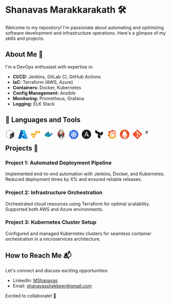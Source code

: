 # Shanavas Marakkarakath 🛠️

Welcome to my repository! I'm passionate about automating and optimizing software development and infrastructure operations. Here's a glimpse of my skills and projects.

## About Me 👋

I'm a DevOps enthusiast with expertise in:

- **CI/CD:** Jenkins, GitLab CI, GitHub Actions
- **IaC:** Terraform (AWS, Azure)
- **Containers:** Docker, Kubernetes
- **Config Management:** Ansible
- **Monitoring:** Prometheus, Grafana
- **Logging:** ELK Stack


## 🧰 Languages and Tools

<img align="left" alt="Bash" width="30px" style="padding-right:10px;" src="https://github.com/devicons/devicon/blob/v2.15.1/icons/bash/bash-original.svg" />
<img align="left" alt="Azure" width="30px" style="padding-right:10px;" src="https://github.com/devicons/devicon/blob/v2.15.1/icons/azure/azure-original.svg"/>
<img align="left" alt="AWS" width="30px" style="padding-right:10px;" src="https://github.com/devicons/devicon/blob/v2.15.1/icons/amazonwebservices/amazonwebservices-original.svg"/>
<img align="left" alt="Docker" width="30px" style="padding-right:10px;" src="https://github.com/devicons/devicon/blob/v2.15.1/icons/docker/docker-original.svg"/>
<img align="left" alt="Jenkins" width="30px" style="padding-right:10px;" src="https://github.com/devicons/devicon/blob/v2.15.1/icons/jenkins/jenkins-original.svg"/>
<img align="left" alt="Kubernetes" width="30px" style="padding-right:10px;" src="https://github.com/devicons/devicon/blob/v2.15.1/icons/kubernetes/kubernetes-plain.svg"/>
<img align="left" alt="Ansible" width="30px" style="padding-right:10px;" src="https://github.com/devicons/devicon/blob/v2.15.1/icons/ansible/ansible-original.svg"/>
<img align="left" alt="Terraform" width="30px" style="padding-right:10px;" src="https://github.com/devicons/devicon/blob/v2.15.1/icons/terraform/terraform-plain.svg"/>
<img align="left" alt="Grafana" width="30px" style="padding-right:10px;" src="https://github.com/devicons/devicon/blob/v2.15.1/icons/grafana/grafana-original.svg" />
<img align="left" alt="Prometheus" width="30px" style="padding-right:10px;" src="https://github.com/devicons/devicon/blob/v2.15.1/icons/prometheus/prometheus-original.svg" />
<img align="left" alt="Git" width="30px" style="padding-right:10px;" src="https://github.com/devicons/devicon/blob/v2.15.1/icons/git/git-original.svg" />
#

## Projects 🚀

### Project 1: Automated Deployment Pipeline

Implemented end-to-end automation with Jenkins, Docker, and Kubernetes. Reduced deployment times by X% and ensured reliable releases.

### Project 2: Infrastructure Orchestration

Orchestrated cloud resources using Terraform for optimal scalability. Supported both AWS and Azure environments.

### Project 3: Kubernetes Cluster Setup

Configured and managed Kubernetes clusters for seamless container orchestration in a microservices architecture.

## How to Reach Me 📬

Let's connect and discuss exciting opportunities:

- LinkedIn: [MShanavas](https://www.linkedin.com/in/mshanavas)
- Email: shanavasshekkeer@gmail.com

Excited to collaborate! 🤝
